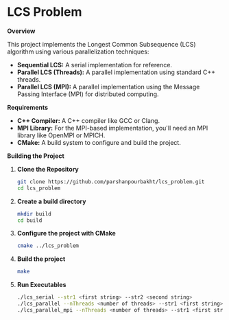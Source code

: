 # LCS Problem

**Overview**

This project implements the Longest Common Subsequence (LCS) algorithm using various parallelization techniques:

- **Sequential LCS:** A serial implementation for reference.
- **Parallel LCS (Threads):** A parallel implementation using standard C++ threads.
- **Parallel LCS (MPI):** A parallel implementation using the Message Passing Interface (MPI) for distributed computing.

**Requirements**

- **C++ Compiler:** A C++ compiler like GCC or Clang.
- **MPI Library:** For the MPI-based implementation, you'll need an MPI library like OpenMPI or MPICH.
- **CMake:** A build system to configure and build the project.


**Building the Project**

1. **Clone the Repository**
   ```bash
   git clone https://github.com/parshanpourbakht/lcs_problem.git
   cd lcs_problem
   
2. **Create a build directory**
   ```bash
   mkdir build
   cd build

3. **Configure the project with CMake**
   ```bash
   cmake ../lcs_problem
   
4. **Build the project**
   ```bash
   make
   
5. **Run Executables**
   ```bash
   ./lcs_serial --str1 <first string> --str2 <second string>
   ./lcs_parallel --nThreads <number of threads> --str1 <first string> --str2 <second string>
   ./lcs_parallel_mpi --nThreads <number of threads> --str1 <first string> --str2 <second string>